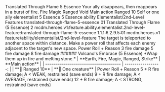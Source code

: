 <ability>
  <name>Translated Through Flame</name>
  <cost>5 Essence</cost>
  <flavor>Your ally disappears, then reappears in a burst of fire.</flavor>
  <keywords>
    <keyword>Fire</keyword>
    <keyword>Magic</keyword>
    <keyword>Ranged</keyword>
    <keyword>Void</keyword>
  </keywords>
  <type>Main action</type>
  <distance>Ranged 10</distance>
  <target>Self or one ally</target>
  <metadata>
    <class>elementalist</class>
    <cost>5 Essence</cost>
    <cost_amount>5</cost_amount>
    <cost_resource>Essence</cost_resource>
    <feature_type>ability</feature_type>
    <file_dpath>Elementalist/2nd-Level Features</file_dpath>
    <item_id>translated-through-flame-5-essence</item_id>
    <item_index>01</item_index>
    <item_name>Translated Through Flame (5 Essence)</item_name>
    <level>2</level>
    <scc>mcdm.heroes.v1:feature.ability.elementalist.2nd-level-feature:translated-through-flame-5-essence</scc>
    <scdc>1.1.1:6.2.9.5:01</scdc>
    <source>mcdm.heroes.v1</source>
    <type>feature/ability/elementalist/2nd-level-feature</type>
  </metadata>
  <effects>
    <effect type="mundane">The target is teleported to another space within distance. Make a power roll that affects each enemy adjacent to the target&apos;s new space.</effect>
    <effect type="roll">
      <roll>Power Roll + Reason</roll>
      <t1>3 fire damage</t1>
      <t2>5 fire damage</t2>
      <t3>8 fire damage</t3>
    </effect>
    <effect type="mundane">###### Volcano&apos;s Embrace (5 Essence)
*Wrap them up in fire and melting stone.*
| **Earth, Fire, Magic, Ranged, Strike** |     **Main action** |
| -------------------------------------- | ------------------: |
| **📏 Ranged 10**                       | **🎯 One creature** |</effect>
    <effect type="roll">
      <roll>Power Roll + Reason</roll>
      <t1>5 + R fire damage; A &lt; WEAK, restrained (save ends)</t1>
      <t2>9 + R fire damage; A &lt; AVERAGE, restrained (save ends)</t2>
      <t3>12 + R fire damage; A &lt; STRONG, restrained (save ends)</t3>
    </effect>
  </effects>
</ability>
